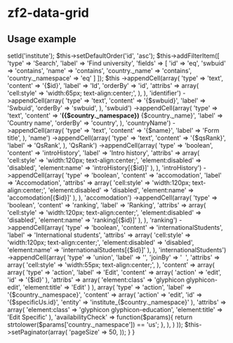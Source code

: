 # zf2-data-grid


## Usage example

<?php
namespace UKEAS\Grid\Institute;

use \DataGrid\DataGrid;

class Common extends DataGrid
{
    public function __construct()
    {
        $this->setId('institute');
        $this->setDefaultOrder('id', 'asc');

        $this->addFilterItem([
            'type' => 'Search',
            'label' => 'Find university',
            'fields' => [
                'id' => 'eq',
                'swbuid' => 'contains',
                'name' => 'contains',
                'country._name' => 'contains',
                'country._namespace' => 'eq'
            ]
        ]);


        $this
            ->appendCell(array(
                'type' => 'text',
                'content' => '{$id}',
                'label' => 'Id',
                'orderBy' => 'id',
                'attribs' => array(
                    'cell:style' => 'width:65px; text-align:center;',
                ),
            ), 'identifier')
            ->appendCell(array(
                'type' => 'text',
                'content' => '{$swbuid}',
                'label' => 'Swbuid',
                'orderBy' => 'swbuid',
            ), 'swbuid')
            ->appendCell(array(
                'type' => 'text',
                'content' => '<b>({$country._namespace})</b> {$country._name}',
                'label' => 'Country name',
                'orderBy' => 'country',
            ), 'countryName')
            ->appendCell(array(
                'type' => 'text',
                'content' => '{$name}',
                'label' => 'Form title',
            ), 'name')
            ->appendCell(array(
                'type' => 'text',
                'content' => '{$qsRank}',
                'label' => 'QsRank',
            ), 'QsRank')
            ->appendCell(array(
                'type' => 'boolean',
                'content' => 'introHistory',
                'label' => 'Intro history',
                'attribs' => array(
                    'cell:style'       => 'width:120px; text-align:center;',
                    'element:disabled' => 'disabled',
                    'element:name'     => 'introHistory[{$id}]'
                ),
            ), 'introHistory')
            ->appendCell(array(
                'type' => 'boolean',
                'content' => 'accomodation',
                'label' => 'Accomodation',
                'attribs' => array(
                    'cell:style'       => 'width:120px; text-align:center;',
                    'element:disabled' => 'disabled',
                    'element:name'     => 'accomodation[{$id}]'
                ),
            ), 'accomodation')
            ->appendCell(array(
                'type' => 'boolean',
                'content' => 'ranking',
                'label' => 'Ranking',
                'attribs' => array(
                    'cell:style'       => 'width:120px; text-align:center;',
                    'element:disabled' => 'disabled',
                    'element:name'     => 'ranking[{$id}]'
                ),
            ), 'ranking')
            ->appendCell(array(
                'type' => 'boolean',
                'content' => 'internationalStudents',
                'label' => 'International students',
                'attribs' => array(
                    'cell:style'       => 'width:120px; text-align:center;',
                    'element:disabled' => 'disabled',
                    'element:name'     => 'internationalStudents[{$id}]'
                ),
            ), 'internationalStudents')
            ->appendCell(array(
                'type'    => 'union',
                'label'   => '',
                'joinBy'  => '&nbsp;&nbsp;',
                'attribs' => array(
                    'cell:style' => 'width:55px; text-align:center;',
                ),
                'content' => array(
                    array(
                        'type'    => 'action',
                        'label'   => 'Edit',
                        'content' => array(
                            'action' => 'edit',
                            'id'     => '{$id}'
                        ),
                        'attribs' => array(
                            'element:class' => 'glyphicon glyphicon-edit',
                            'element:title' => 'Edit'
                        )
                    ),
                    array(
                        'type'    => 'action',
                        'label'   => '{$country._namespace}',
                        'content' => array(
                            'action' => 'edit',
                            'id'     => '{$specificUs.id}',
                            'entity' => 'institute_{$country._namespace}'
                        ),
                        'attribs' => array(
                            'element:class' => 'glyphicon glyphicon-education',
                            'element:title' => 'Edit Specific'
                        ),
                        'availabilityCheck' => function($params){
                            return strtolower($params['country._namespace']) == 'us';
                        },
                    ),
                )
            ));

        $this->setPaginator(array(
            'pageSize' => 50,
        ));
    }
}
